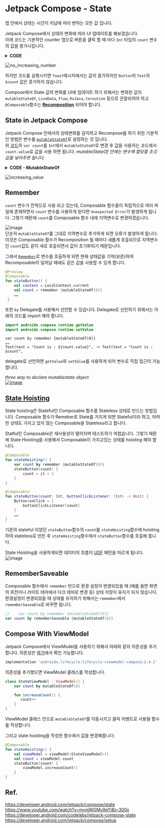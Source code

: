# Jetpack Compose - State 
앱 안에서 상태는 시간이 지남에 따라 변하는 모든 값 입니다. 

Jetpack Compose에서 상태의 변화에 따라 UI 업테이트를 해보겠습니다. <br>
아래 코드는 기본적인 counter 앱으로 버튼을 클릭 할 때 마다 `Int` 타입의 `count` 변수의 값을 증가시킵니다. 

<details id="dt1">
  <summary> <b>CODE</b> </summary>
  
```kotlin 
  class ComposeStateActivity : ComponentActivity() {
    override fun onCreate(savedInstanceState: Bundle?) {
        super.onCreate(savedInstanceState)
        setContent {
            JetpackComposeFundamentalsTheme {
                Column(
                    modifier = Modifier.fillMaxSize(),
                    verticalArrangement = Arrangement.Center,
                    horizontalAlignment = Alignment.CenterHorizontally
                ) {
                    stateButton()
                }
            }
        }
    }
}

var count = 0

@Preview
@Composable
fun stateButton() {
    val context = LocalContext.current
    Button(onClick = {
        count += 1
        Toast.makeText(context, "Count is : $count", Toast.LENGTH_LONG).show()
    },
        contentPadding = PaddingValues(16.dp),
        border = BorderStroke(3.dp, Color.Black),
        colors = ButtonDefaults.textButtonColors(
            backgroundColor = Color.DarkGray,
            contentColor = Color.White
        )
    ) {
        Text(text = "Count is : $count",
            style = MaterialTheme.typography.h3,
            modifier = Modifier.padding(5.dp)
        )

    }
}
```  
</details>

![no_increasing_number](https://user-images.githubusercontent.com/55622345/173469732-43ebe380-1b02-4841-824e-6bf3e385d429.png)

하지만 코드를 실행시키면 `Toast`메시지에서는 값이 증가하지만 `Button`의 `Text`의 `$count` 값은 증가하지 않습니다. 

Compose에서 State 값의 변화를 UI에 업데이트 하기 위해서는 변화된 값이 `mutableStateOf`, `LiveData`, `Flow`, `RxJava`, `Coroutine` 등으로 관찰되어야 하고 
`@Composable`함수는 [**Recomposition**](https://developer.android.com/jetpack/compose/mental-model#recomposition) 되어야 합니다. 

## State in Jetpack Compose

Jetpack Compose 안에서의 상태변화를 감지하고 Recompose를 하기 위한 기본적인 방법은 변수를 [`mutableStateOf`](https://developer.android.com/reference/kotlin/androidx/compose/runtime/package-summary#mutableStateOf(kotlin.Any,androidx.compose.runtime.SnapshotMutationPolicy))로 설정하는 것 입니다. <br>
위 [코드](#user-content-dt1)의 `var count`를 `Int`에서 `mutableStateOf`로 변경 후 값을 사용하는 코드에서 `count.value`로 값을 사용 하면 됩니다. 
*mutableStateOf 안에는 변수에 할당할 초깃값을 넣어주면 됩니다.*
<details id="dt2">
  <summary> <b>CODE - MutableStateOf</b> </summary>
  
```kotlin 
var count = mutableStateOf(0)

@Preview
@Composable
fun stateButton() {
    val context = LocalContext.current
    Button(onClick = {
        count.value = count.value + 1
        Toast.makeText(context, "Count is : ${count.value}", Toast.LENGTH_LONG).show()
    },
        contentPadding = PaddingValues(16.dp),
        border = BorderStroke(3.dp, Color.Black),
        colors = ButtonDefaults.textButtonColors(
            backgroundColor = Color.DarkGray,
            contentColor = Color.White
        )
    ) {
        Text(text = "Count is : ${count.value}",
            style = MaterialTheme.typography.h3,
            modifier = Modifier.padding(5.dp)
        )

    }
}
```  
</details>

![increasing_value](https://user-images.githubusercontent.com/55622345/173471670-dc46849d-3a4c-4416-9327-46422287d347.png)


## Remember 
`count` 변수가 전역으로 사용 되고 있는데, Composable 함수들이 독립적으로 여러 파일에 존재하면서 `count` 변수를 사용하게 된다면 `Unexpected Error`가 발생하게 됩니다. 그렇기 때문에 `count`를 Composable 함수 내에 지역변수로 변경하겠습니다. 

![image](https://user-images.githubusercontent.com/55622345/173473002-ff43f570-b108-4849-92dc-30a813732038.png) <br>
단순히 `mutableStateOf`를 그대로 지역변수로 추가하게 되면 오류가 발생하게 됩니다. 
이것은 Composable 함수가 Recomposition 될 때마다 새롭게 호출되므로 지역변수인 `count`값도 같이 새로 호출되면서 값이 초기화되기 때문입니다. 

그래서 [`Remember`](https://developer.android.com/reference/kotlin/androidx/compose/runtime/package-summary#remember(kotlin.Function0))로 변수를 호출하게 되면 현재 상태값을 기억(보존)하여 Recomposable이 일어날 때에도 같은 값을 사용할 수 있게 합니다. 

```kotlin 
@Preview
@Composable
fun stateButton() {
    val context = LocalContext.current
    val count = remember {mutableStateOf(0)}
    ……
 }   
```

또한 `by` Delegate를 사용해서 선언할 수 있습니다. Delegate로 선언하기 위해서는 아래의 코드를 import 해야 합니다. 
```kotlin
import androidx.compose.runtime.getValue
import androidx.compose.runtime.setValue
```
```koltin
var count by remember {mutableStateOf(0)}
……
Text(text = "Count is : ${count.value}", -> Text(text = "Count is : $count",
```
delegate로 선언하면 `getValue`와 `setValue`를 사용하게 되어 변수로 직접 접근이 가능합니다. 




*three way to declare mutablestate object* <br>
[![image](https://user-images.githubusercontent.com/55622345/173713529-662cbe12-fe63-4101-88d4-150210cbc806.png)
](https://developer.android.com/jetpack/compose/state#state-in-composables)


## [State Hoisting](https://developer.android.com/jetpack/compose/state#state-hoisting)
State hoisting은 Stateful인 Composable 함수를 Stateless 상태로 만드는 방법입니다. 
Composable 함수가 Remeber로 State를 가지게 되면 Stateful이라 하고, 어떠한 상태도 가지고 있지 않는 Composable을 Stateless라고 합니다. 

Statful인 Composable은 재사용성이 떨어지며 테스트하기 여렵습니다. 그렇기 때문에 State Hoisting을 사용해서 Composable이 가지고있는 상태를 hoisting 해야 합니다. 
```kotlin 
@Composable
fun stateHoisting() {
    var count by remember {mutableStateOf(0)}
    stateButton(count) {
        count = it + 1
    }
}

@Composable
fun stateButton(count: Int, buttonClickListener: (Int) -> Unit) {
    Button(onClick = {
        buttonClickListener(count)
    }
    ……
}
```
기존의 stateful 이었던 `stateButton`함수의 `count`를 `stateHoisting`함수에 hoisting 하여 stateless로 만든 후 `stateHoisting`함수에서 `stateButton`함수를 호출해 줍니다. 

State Hoisting을 사용하게되면 데이터의 흐름이 [UDF](https://developer.android.com/jetpack/compose/architecture#udf) 패턴을 따르게 됩니다. <br>
![image](https://user-images.githubusercontent.com/55622345/173723911-2bb3aa59-a398-43d9-b57b-8dc28fee7679.png)

## RememberSaveable
Composable 함수에서 `remember` 만으로 환경 설정이 변경되었을 때 (예를 들면 화면의 회전이나 라이트 테마에서 다크 테마로 변경 등) 상태 저장이 유지가 되지 않습니다. 
환경설정이 변경되었을 때 상태를 유지하기 위해서는 `remember`에서 `rememberSaveable`로 바꾸면 됩니다. 
```kotlin 
//    var count by remember {mutableStateOf(0)}
var count by rememberSaveable {mutableStateOf(0)}
```

## Compose With ViewModel 
Jetpack Compose에서 ViewModel을 사용하기 위해서 아래와 같이 의존성을 추가합니다. 의존성은 [여기](https://developer.android.com/jetpack/compose/setup#compose-compiler)에서 확인 가능합니다.
```gradle
implementation 'androidx.lifecycle:lifecycle-viewmodel-compose:2.4.1'
```

의존성을 추가했으면 ViewModel 클래스를 작성합니다. 
```kotlin
class StateViewModel : ViewModel() {
    var count by mutableStateOf(0)

    fun increaseCount() {
       count++
    }
}
```
ViewModel 클래스 안으로 `mutableStateOf`를 이동시키고 클릭 이벤트로 사용될 함수를 작성합니다. 

그리고 state hoisting을 작성한 함수에서 값을 변경해줍니다. 
```kotlin
@Composable
fun stateHoisting() {
    val viewModel = viewModel<StateViewModel>()
    val count = viewModel.count
    stateButton(count) {
        viewModel.increaseCount()
    }
}
```

## Ref.
https://developer.android.com/jetpack/compose/state <br>
https://www.youtube.com/watch?v=mymWGMy9pYI&t=300s <br>
https://developer.android.com/codelabs/jetpack-compose-state <br>
https://developer.android.com/jetpack/compose/setup <br>

